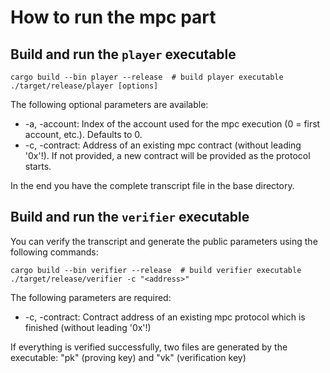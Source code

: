 # How to run the mpc part

## Build and run the `player` executable
```
cargo build --bin player --release  # build player executable
./target/release/player [options]
```

The following optional parameters are available:
- -a, -account: Index of the account used for the mpc execution (0 = first account, etc.). Defaults to 0.
- -c, -contract: Address of an existing mpc contract (without leading '0x'!). If not provided, a new contract will be provided as the protocol starts.

In the end you have the complete transcript file in the base directory.

## Build and run the `verifier` executable

You can verify the transcript and generate the public parameters using the following commands: 
```
cargo build --bin verifier --release  # build verifier executable
./target/release/verifier -c "<address>"
```

The following parameters are required:
- -c, -contract: Contract address of an existing mpc protocol which is finished (without leading '0x'!) 

If everything is verified successfully, two files are generated by the executable: "pk" (proving key) and "vk" (verification key)
